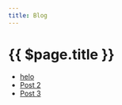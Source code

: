 ```yaml
---
title: Blog
---
```


# {{ $page.title }}

- [helo](./helo.md)
- [Post 2](./post-2.md)
- [Post 3](./post-3.md)
